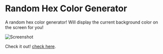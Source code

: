 # Random Hex Color Generator
A random hex color generator! Will display the current background color on the screen for you!

![Screenshot]()

Check it out! [check here](https://portfolio-hex-color-generator.web.app).
